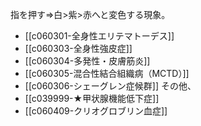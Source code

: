 指を押す⇒白>紫>赤へと変色する現象。
- [[c060301-全身性エリテマトーデス]]
- [[c060303-全身性強皮症]]
- [[c060304-多発性・皮膚筋炎]]
- [[c060305-混合性結合組織病（MCTD）]]
- [[c060306-シェーグレン症候群]]
その他、
- [[c039999-★甲状腺機能低下症]]
- [[c060409-クリオグロブリン血症]]
